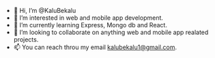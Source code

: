 - 👋 Hi, I’m @KaluBekalu
- 👀 I’m interested in web and mobile app development.
- 🌱 I’m currently learning Express, Mongo db and React.
- 💞️ I’m looking to collaborate on anything web and mobile app realated projects.
- 📫 You can reach throu my email kalubekalu1@gmail.com.

<!---
KaluBekalu/KaluBekalu is a ✨ special ✨ repository because its `README.md` (this file) appears on your GitHub profile.
You can click the Preview link to take a look at your changes.
--->
